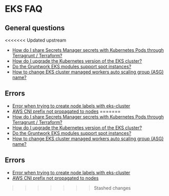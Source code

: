 # EKS FAQ

## General questions

<<<<<<< Updated upstream
- [How do I share Secrets Manager secrets with Kubernetes Pods through Terragrunt / Terraform?](https://github.com/tnn-gruntwork-io/knowledge-base/discussions/213)
- [How do I upgrade the Kubernetes version of the EKS cluster?](https://github.com/tnn-gruntwork-io/knowledge-base/discussions/143)
- [Do the Gruntwork EKS modules support spot instances?](https://github.com/tnn-gruntwork-io/knowledge-base/discussions/134)
- [How to change EKS cluster managed workers auto scaling group (ASG) name?](https://github.com/tnn-gruntwork-io/knowledge-base/discussions/131)

## Errors

- [Error when trying to create node labels with eks-cluster](https://github.com/tnn-gruntwork-io/knowledge-base/discussions/202)
- [AWS CNI prefix not propagated to nodes](https://github.com/tnn-gruntwork-io/knowledge-base/discussions/196)
=======
- [How do I share Secrets Manager secrets with Kubernetes Pods through Terragrunt / Terraform?](https://github.com/tnn-gruntwork-io/knowledge-base/discussions/213)
- [How do I upgrade the Kubernetes version of the EKS cluster?](https://github.com/tnn-gruntwork-io/knowledge-base/discussions/143)
- [Do the Gruntwork EKS modules support spot instances?](https://github.com/tnn-gruntwork-io/knowledge-base/discussions/134)
- [How to change EKS cluster managed workers auto scaling group (ASG) name?](https://github.com/tnn-gruntwork-io/knowledge-base/discussions/131)

## Errors

- [Error when trying to create node labels with eks-cluster](https://github.com/tnn-gruntwork-io/knowledge-base/discussions/202)
- [AWS CNI prefix not propagated to nodes](https://github.com/tnn-gruntwork-io/knowledge-base/discussions/196)
>>>>>>> Stashed changes


<!-- ##DOCS-SOURCER-START
{
  "sourcePlugin": "local-copier",
  "hash": "d95f4a0a70695a6733735a2c67f6bd4e"
}
##DOCS-SOURCER-END -->

